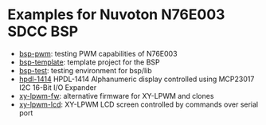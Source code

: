 # Examples for Nuvoton N76E003 SDCC BSP

* [bsp-pwm](./bsp-pwm/readme.md): testing PWM capabilities of N76E003
* [bsp-template](./bsp-template/readme.md): template project for the BSP
* [bsp-test](./bsp-test/readme.md): testing environment for bsp/lib
* [hpdl-1414](./hpdl-1414/readme.md) HPDL-1414 Alphanumeric display controlled using MCP23017 I2C 16-Bit I/O Expander
* [xy-lpwm-fw](./xy-lpwm-fw/readme.md): alternative firmware for XY-LPWM and clones
* [xy-lpwm-lcd]((./xy-lpwm-lcd/readme.md)): XY-LPWM LCD screen controlled by commands over serial port